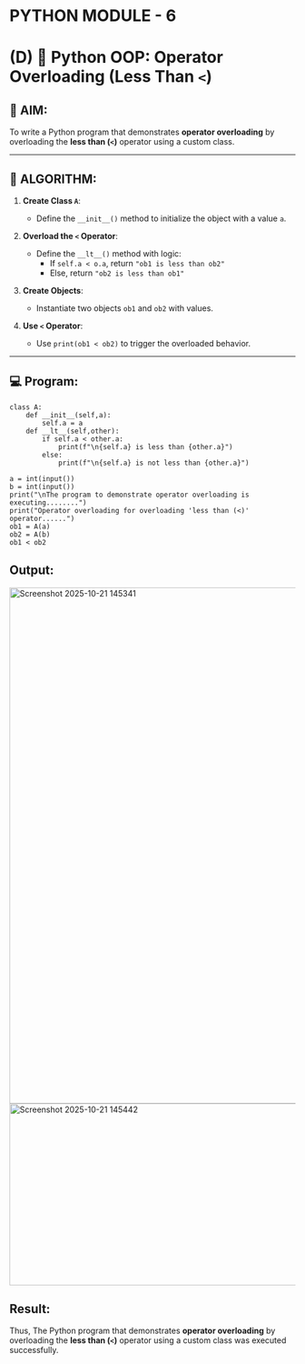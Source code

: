 # PYTHON MODULE - 6
# (D) 🐍 Python OOP: Operator Overloading (Less Than `<`)

## 🎯 AIM:

To write a Python program that demonstrates **operator overloading** by overloading the **less than (`<`)** operator using a custom class.

---

## 🧠 ALGORITHM:

1. **Create Class `A`**:
   - Define the `__init__()` method to initialize the object with a value `a`.

2. **Overload the `<` Operator**:
   - Define the `__lt__()` method with logic:
     - If `self.a < o.a`, return `"ob1 is less than ob2"`
     - Else, return `"ob2 is less than ob1"`

3. **Create Objects**:
   - Instantiate two objects `ob1` and `ob2` with values.

4. **Use `<` Operator**:
   - Use `print(ob1 < ob2)` to trigger the overloaded behavior.

---

## 💻 Program:

    class A:
        def __init__(self,a):
            self.a = a
        def __lt__(self,other):
            if self.a < other.a:
                print(f"\n{self.a} is less than {other.a}")
            else:
                print(f"\n{self.a} is not less than {other.a}")

    a = int(input())
    b = int(input())
    print("\nThe program to demonstrate operator overloading is executing........")
    print("Operator overloading for overloading 'less than (<)' operator......")
    ob1 = A(a)
    ob2 = A(b)
    ob1 < ob2

## Output:

<img width="1919" height="908" alt="Screenshot 2025-10-21 145341" src="https://github.com/user-attachments/assets/4a484874-e255-4763-8468-703646b4067c" />
<img width="1919" height="320" alt="Screenshot 2025-10-21 145442" src="https://github.com/user-attachments/assets/315d96eb-ed2a-4929-863c-0958805189e8" />

## Result:

Thus, The Python program that demonstrates **operator overloading** by overloading the **less than (`<`)** operator using a custom class was executed successfully.
